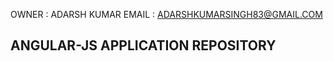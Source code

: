 
OWNER : ADARSH KUMAR 
EMAIL : ADARSHKUMARSINGH83@GMAIL.COM

ANGULAR-JS APPLICATION REPOSITORY 
---------------------------------------------